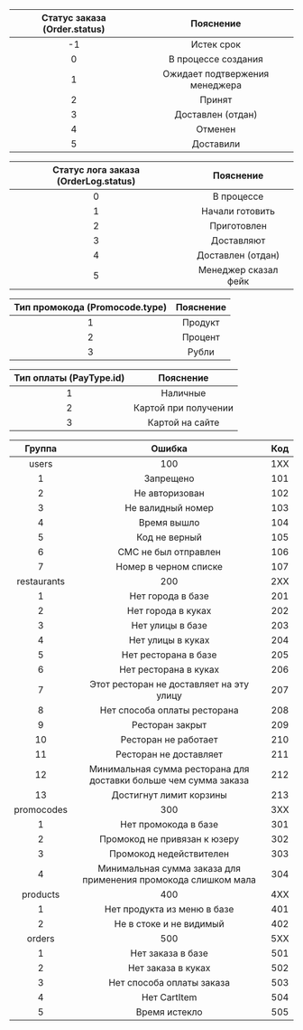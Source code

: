 | Статус заказа (Order.status) |           Пояснение            |
|:----------------------------:|:------------------------------:|
|              -1              |           Истек срок           |
|              0               |      В процессе создания       |
|              1               | Ожидает подтвержения менеджера |
|              2               |             Принят             |
|              3               |       Доставлен (отдан)        |
|              4               |            Отменен             |
|              5               |           Доставили            |

| Статус лога заказа (OrderLog.status) |      Пояснение       |
|:------------------------------------:|:--------------------:|
|                  0                   |      В процессе      |
|                  1                   |   Начали готовить    |
|                  2                   |     Приготовлен      |
|                  3                   |      Доставляют      |
|                  4                   |  Доставлен (отдан)   |
|                  5                   | Менеджер сказал фейк |

| Тип промокода (Promocode.type) | Пояснение |
|:------------------------------:|:---------:|
|                1               | Продукт   |
|                2               | Процент   |
|                3               | Рубли     |

| Тип оплаты (PayType.id) |       Пояснение      |
|:-----------------------:|:--------------------:|
|            1            | Наличные             |
|            2            | Картой при получении |
|            3            | Картой на сайте      |

|    Группа   |                              Ошибка                              | Код |
|:-----------:|:----------------------------------------------------------------:|:---:|
|    users    |                                100                               | 1XX |
|      1      | Запрещено                                                        | 101 |
|      2      | Не авторизован                                                   | 102 |
|      3      | Не валидный номер                                                | 103 |
|      4      | Время вышло                                                      | 104 |
|      5      | Код не верный                                                    | 105 |
|      6      | СМС не был отправлен                                             | 106 |
|      7      | Номер в черном списке                                            | 107 |
| restaurants |                                200                               | 2XX |
|      1      | Нет города в базе                                                | 201 |
|      2      | Нет города в куках                                               | 202 |
|      3      | Нет улицы в базе                                                 | 203 |
|      4      | Нет улицы в куках                                                | 204 |
|      5      | Нет ресторана в базе                                             | 205 |
|      6      | Нет ресторана в куках                                            | 206 |
|      7      | Этот ресторан не доставляет на эту улицу                         | 207 |
|      8      | Нет способа оплаты ресторана                                     | 208 |
|      9      | Ресторан закрыт                                                  | 209 |
|      10     | Ресторан не работает                                             | 210 |
|      11     | Ресторан не доставляет                                           | 211 |
|      12     | Минимальная сумма ресторана для доставки больше чем сумма заказа | 212 |
|      13     | Достигнут лимит корзины                                          | 213 |
|  promocodes |                                300                               | 3XX |
|      1      | Нет промокода в базе                                             | 301 |
|      2      | Промокод не привязан к юзеру                                     | 302 |
|      3      | Промокод недействителен                                          | 303 |
|      4      | Минимальная сумма заказа для применения промокода слишком мала   | 304 |
|   products  |                                400                               | 4XX |
|      1      | Нет продукта из меню в базе                                      | 401 |
|      2      | Не в стоке и не видимый                                          | 402 |
|    orders   |                                500                               | 5XX |
|      1      | Нет заказа в базе                                                | 501 |
|      2      | Нет заказа в куках                                               | 502 |
|      3      | Нет способа оплаты заказа                                        | 503 |
|      4      | Нет CartItem                                                     | 504 |
|      5      | Время истекло                                                    | 505 |